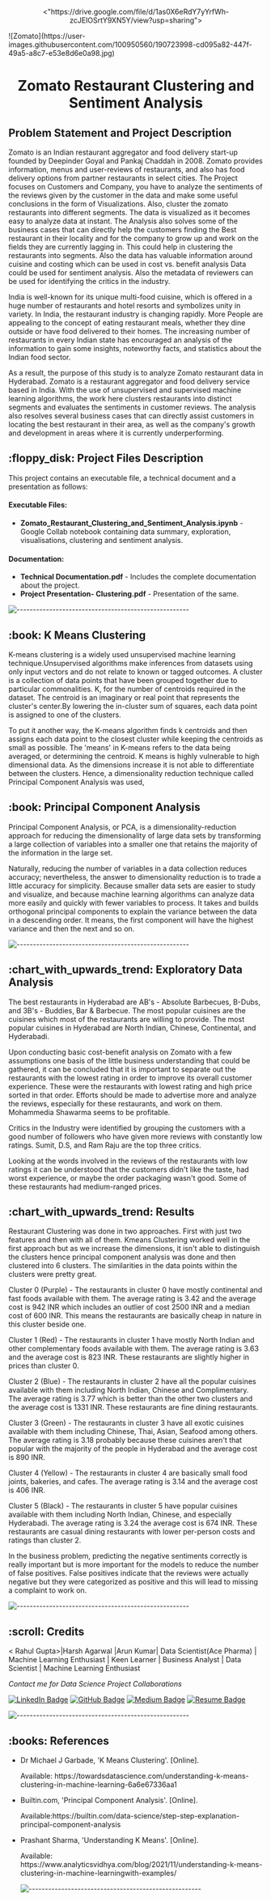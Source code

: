 <p align="center"> 
  <"https://drive.google.com/file/d/1as0X6eRdY7yYrfWh-zcJEIOSrtY9XN5Y/view?usp=sharing">
</p>![Zomato](https://user-images.githubusercontent.com/100950560/190723998-cd095a82-447f-49a5-a8c7-e53e8d6e0a98.jpg)

<h1 align="center"> Zomato Restaurant Clustering and Sentiment Analysis </h1>


<p align="center"> 
</p>
<h2> Problem Statement and Project Description</h2>

<p>Zomato is an Indian restaurant aggregator and food delivery start-up founded by Deepinder Goyal and Pankaj Chaddah in 2008. Zomato provides information, menus and user-reviews of restaurants, and also has food delivery options from partner restaurants in select cities.
The Project focuses on Customers and Company, you have to analyze the sentiments of the reviews given by the customer in the data and make some useful conclusions in the form of Visualizations. Also, cluster the zomato restaurants into different segments. The data is visualized as it becomes easy to analyze data at instant. The Analysis also solves some of the business cases that can directly help the customers finding the Best restaurant in their locality and for the company to grow up and work on the fields they are currently lagging in.
This could help in clustering the restaurants into segments. Also the data has valuable information around cuisine and costing which can be used in cost vs. benefit analysis
Data could be used for sentiment analysis. Also the metadata of reviewers can be used for identifying the critics in the industry.</p>

<p>India is well-known for its unique multi-food cuisine, which is offered in a huge number of restaurants and hotel resorts and symbolizes unity in variety. In India, the restaurant industry is changing rapidly. More People are appealing to the concept of eating restaurant meals, whether they dine outside or have food delivered to their homes. The increasing number of restaurants in every Indian state has encouraged an analysis of the information to gain some insights, noteworthy facts, and statistics about the Indian food sector. 

As a result, the purpose of this study is to analyze Zomato restaurant data in Hyderabad. Zomato is a restaurant aggregator and food delivery service based in India. With the use of unsupervised and supervised machine learning algorithms, the work here clusters restaurants into distinct segments and evaluates the sentiments in customer reviews. The analysis also resolves several business cases that can directly assist customers in locating the best restaurant in their area, as well as the company's growth and development in areas where it is currently underperforming.<p>

<h2> :floppy_disk: Project Files Description</h2>

<p>This project contains an executable file, a technical document and a presentation as follows:</p>
<h4>Executable Files:</h4>
<ul>
  <li><b>Zomato_Restaurant_Clustering_and_Sentiment_Analysis.ipynb</b> - Google Collab notebook containing data summary, exploration, visualisations, clustering and sentiment analysis.</li>
</ul>

<h4>Documentation:</h4>
<ul>
  <li><b>Technical Documentation.pdf</b> - Includes the complete documentation about the project.</li>
  <li><b>Project Presentation- Clustering.pdf</b> - Presentation of the same.</li>
</ul>


![-----------------------------------------------------](https://raw.githubusercontent.com/andreasbm/readme/master/assets/lines/rainbow.png)

<h2> :book: K Means Clustering</h2>

<p>K-means clustering is a widely used unsupervised machine learning technique.Unsupervised algorithms make inferences from datasets using only input vectors and do not relate to known or tagged outcomes.
A cluster is a collection of data points that have been grouped together due to particular commonalities.
K, for the number of centroids required in the dataset. The centroid is an imaginary or real point that represents the cluster's center.By lowering the in-cluster sum of squares, each data point is assigned to one of the clusters.

To put it another way, the K-means algorithm finds k centroids and then assigns each data point to the closest cluster while keeping the centroids as small as possible.
The 'means' in K-means refers to the data being averaged, or determining the centroid. K means is highly vulnerable to high dimensional data. As the dimensions increase it is not able to differentiate between the clusters. Hence, a dimensionality reduction technique called Principal Component Analysis was used,



<h2> :book: Principal Component Analysis </h2>
<p>Principal Component Analysis, or PCA, is a dimensionality-reduction approach for reducing the dimensionality of large data sets by transforming a large collection of variables into a smaller one that retains the majority of the information in the large set.

Naturally, reducing the number of variables in a data collection reduces accuracy; nevertheless, the answer to dimensionality reduction is to trade a little accuracy for simplicity. Because smaller data sets are easier to study and visualize, and because machine learning algorithms can analyze data more easily and quickly with fewer variables to process. It takes and builds orthogonal principal components to explain the variance between the data in a descending order. It means, the first component will have the highest variance and then the next and so on.




![-----------------------------------------------------](https://raw.githubusercontent.com/andreasbm/readme/master/assets/lines/rainbow.png)

<h2> :chart_with_upwards_trend: Exploratory Data Analysis</h2>
<p>The best restaurants in Hyderabad are AB's - Absolute Barbecues, B-Dubs, and 3B's - Buddies, Bar & Barbecue.
The most popular cuisines are the cuisines which most of the restaurants are willing to provide. The most popular cuisines in Hyderabad are North Indian, Chinese, Continental, and Hyderabadi.</p>




<p>Upon conducting basic cost-benefit analysis on Zomato with a few assumptions one basis of the little business understanding that could be gathered, it can be concluded that it is important to separate out the restaurants with the lowest rating in order to improve its overall customer experience. These were the restaurants with lowest rating and high price sorted in that order. Efforts should be made to advertise more and analyze the reviews, especially for these restaurants, and work on them. Mohammedia Shawarma seems to be profitable.</p>



<p>Critics in the Industry were identified by grouping the customers with a good number of followers who have given more reviews with constantly low ratings. Sumit, D.S, and Ram Raju are the top three critics.<p>


<p>Looking at the words involved in the reviews of the restaurants with low ratings it can be understood that the customers didn't like the taste, had worst experience, or maybe the order packaging wasn't good. Some of these restaurants had medium-ranged prices.</p>





<h2> :chart_with_upwards_trend: Results</h2>
<p>Restaurant Clustering was done in two approaches. First with just two features and then with all of them. Kmeans Clustering worked well in the first approach but as we increase the dimensions, it isn't able to distinguish the clusters hence principal component analysis was done and then clustered into 6 clusters. The similarities in the data points within the clusters were pretty great.</p>



<p>Cluster 0 (Purple) - The restaurants in cluster 0 have mostly continental and fast foods available with them. The average rating is 3.42 and the average cost is 942 INR which includes an outlier of cost 2500 INR and a median cost of 600 INR. This means the restaurants are basically cheap in nature in this cluster beside one.

Cluster 1 (Red) - The restaurants in cluster 1 have mostly North Indian and other complementary foods available with them. The average rating is 3.63 and the average cost is 823 INR. These restaurants are slightly higher in prices than cluster 0.

Cluster 2 (Blue) - The restaurants in cluster 2 have all the popular cuisines available with them including North Indian, Chinese and Complimentary. The average rating is 3.77 which is better than the other two clusters and the average cost is 1331 INR. These restaurants are fine dining restaurants.

Cluster 3 (Green) - The restaurants in cluster 3 have all exotic cuisines available with them including Chinese, Thai, Asian, Seafood among others. The average rating is 3.18 probably because these cuisines aren't that popular with the majority of the people in Hyderabad and the average cost is 890 INR.

Cluster 4 (Yellow) - The restaurants in cluster 4 are basically small food joints, bakeries, and cafes. The average rating is 3.14 and the average cost is 406 INR.

Cluster 5 (Black) - The restaurants in cluster 5 have popular cuisines available with them including North Indian, Chinese, and especially Hyderabadi. The average rating is 3.24 the average cost is 674 INR. These restaurants are casual dining restaurants with lower per-person costs and ratings than cluster 2.</p>


<p>In the business problem, predicting the negative sentiments correctly is really important but is more important for the models to reduce the number of false positives. False positives indicate that the reviews were actually negative but they were categorized as positive and this will lead to missing a complaint to work on.</p>



![-----------------------------------------------------](https://raw.githubusercontent.com/andreasbm/readme/master/assets/lines/rainbow.png)

<!-- CREDITS -->
<h2 id="credits"> :scroll: Credits</h2>

< Rahul Gupta>|Harsh Agarwal  |Arun Kumar| Data Scientist(Ace Pharma) | Machine Learning Enthusiast | Keen Learner | Business Analyst | Data Scientist | Machine Learning Enthusiast

<p> <i> Contact me for Data Science Project Collaborations</i></p>


[![LinkedIn Badge](https://img.shields.io/badge/LinkedIn-0077B5?style=for-the-badge&logo=linkedin&logoColor=white)](https://www.linkedin.com/in/vithika-karan/)
[![GitHub Badge](https://img.shields.io/badge/GitHub-100000?style=for-the-badge&logo=github&logoColor=white)](https://github.com/vithika-karan)
[![Medium Badge](https://img.shields.io/badge/Medium-1DA1F2?style=for-the-badge&logo=medium&logoColor=white)](https://medium.com/@vithika16k)
[![Resume Badge](https://img.shields.io/badge/resume-0077B5?style=for-the-badge&logo=resume&logoColor=white)](https://drive.google.com/drive/folders/1Y_MuQu-nm_EWUGiFsydd-c4EkaLeAkZi?usp=sharing)


![-----------------------------------------------------](https://raw.githubusercontent.com/andreasbm/readme/master/assets/lines/rainbow.png)
<h2> :books: References</h2>
<ul>
  <li><p> Dr Michael J Garbade, 'K Means Clustering'. [Online].</p>
      <p>Available: https://towardsdatascience.com/understanding-k-means-clustering-in-machine-learning-6a6e67336aa1</p>
  </li>
  <li><p>Builtin.com, 'Principal Component Analysis'. [Online].</p>
      <p>Available:https://builtin.com/data-science/step-step-explanation-principal-component-analysis</p>
  </li>
  <li><p>Prashant Sharma, 'Understanding K Means'. [Online].</p>
      <p>Available: https://www.analyticsvidhya.com/blog/2021/11/understanding-k-means-clustering-in-machine-learningwith-examples/</p>
  </li>


![-----------------------------------------------------](https://raw.githubusercontent.com/andreasbm/readme/master/assets/lines/rainbow.png)


